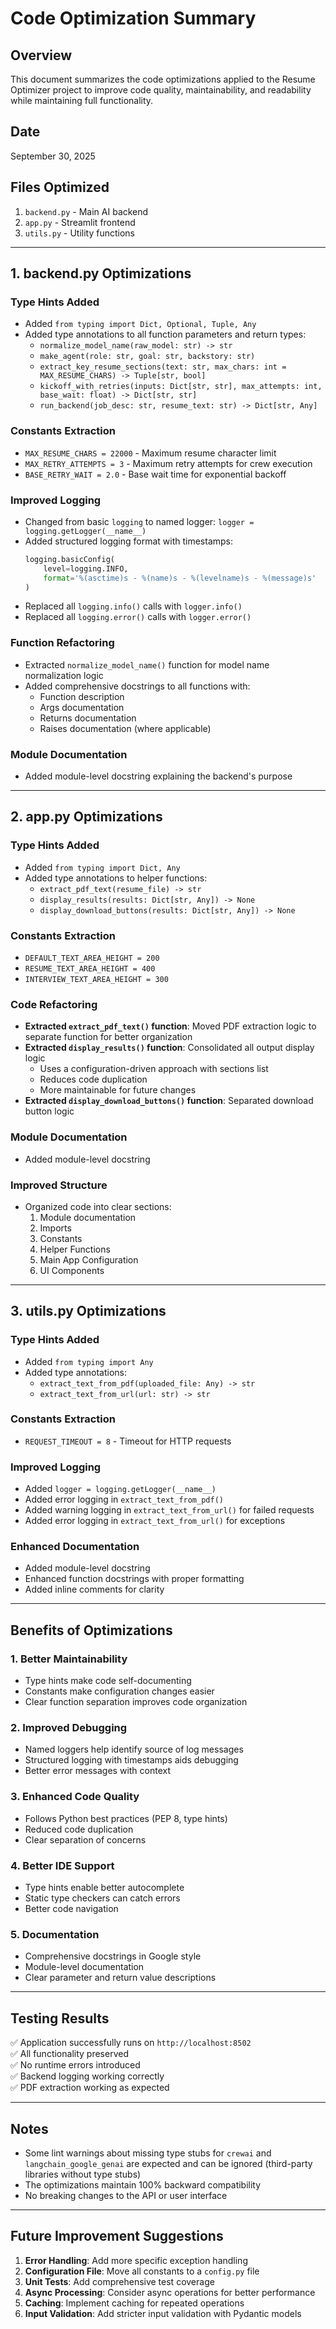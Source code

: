 # Code Optimization Summary

## Overview
This document summarizes the code optimizations applied to the Resume Optimizer project to improve code quality, maintainability, and readability while maintaining full functionality.

## Date
September 30, 2025

## Files Optimized
1. `backend.py` - Main AI backend
2. `app.py` - Streamlit frontend
3. `utils.py` - Utility functions

---

## 1. backend.py Optimizations

### Type Hints Added
- Added `from typing import Dict, Optional, Tuple, Any`
- Added type annotations to all function parameters and return types:
  - `normalize_model_name(raw_model: str) -> str`
  - `make_agent(role: str, goal: str, backstory: str)`
  - `extract_key_resume_sections(text: str, max_chars: int = MAX_RESUME_CHARS) -> Tuple[str, bool]`
  - `kickoff_with_retries(inputs: Dict[str, str], max_attempts: int, base_wait: float) -> Dict[str, str]`
  - `run_backend(job_desc: str, resume_text: str) -> Dict[str, Any]`

### Constants Extraction
- `MAX_RESUME_CHARS = 22000` - Maximum resume character limit
- `MAX_RETRY_ATTEMPTS = 3` - Maximum retry attempts for crew execution
- `BASE_RETRY_WAIT = 2.0` - Base wait time for exponential backoff

### Improved Logging
- Changed from basic `logging` to named logger: `logger = logging.getLogger(__name__)`
- Added structured logging format with timestamps:
  ```python
  logging.basicConfig(
      level=logging.INFO,
      format='%(asctime)s - %(name)s - %(levelname)s - %(message)s'
  )
  ```
- Replaced all `logging.info()` calls with `logger.info()`
- Replaced all `logging.error()` calls with `logger.error()`

### Function Refactoring
- Extracted `normalize_model_name()` function for model name normalization logic
- Added comprehensive docstrings to all functions with:
  - Function description
  - Args documentation
  - Returns documentation
  - Raises documentation (where applicable)

### Module Documentation
- Added module-level docstring explaining the backend's purpose

---

## 2. app.py Optimizations

### Type Hints Added
- Added `from typing import Dict, Any`
- Added type annotations to helper functions:
  - `extract_pdf_text(resume_file) -> str`
  - `display_results(results: Dict[str, Any]) -> None`
  - `display_download_buttons(results: Dict[str, Any]) -> None`

### Constants Extraction
- `DEFAULT_TEXT_AREA_HEIGHT = 200`
- `RESUME_TEXT_AREA_HEIGHT = 400`
- `INTERVIEW_TEXT_AREA_HEIGHT = 300`

### Code Refactoring
- **Extracted `extract_pdf_text()` function**: Moved PDF extraction logic to separate function for better organization
- **Extracted `display_results()` function**: Consolidated all output display logic
  - Uses a configuration-driven approach with sections list
  - Reduces code duplication
  - More maintainable for future changes
- **Extracted `display_download_buttons()` function**: Separated download button logic

### Module Documentation
- Added module-level docstring

### Improved Structure
- Organized code into clear sections:
  1. Module documentation
  2. Imports
  3. Constants
  4. Helper Functions
  5. Main App Configuration
  6. UI Components

---

## 3. utils.py Optimizations

### Type Hints Added
- Added `from typing import Any`
- Added type annotations:
  - `extract_text_from_pdf(uploaded_file: Any) -> str`
  - `extract_text_from_url(url: str) -> str`

### Constants Extraction
- `REQUEST_TIMEOUT = 8` - Timeout for HTTP requests

### Improved Logging
- Added `logger = logging.getLogger(__name__)`
- Added error logging in `extract_text_from_pdf()`
- Added warning logging in `extract_text_from_url()` for failed requests
- Added error logging in `extract_text_from_url()` for exceptions

### Enhanced Documentation
- Added module-level docstring
- Enhanced function docstrings with proper formatting
- Added inline comments for clarity

---

## Benefits of Optimizations

### 1. **Better Maintainability**
- Type hints make code self-documenting
- Constants make configuration changes easier
- Clear function separation improves code organization

### 2. **Improved Debugging**
- Named loggers help identify source of log messages
- Structured logging with timestamps aids debugging
- Better error messages with context

### 3. **Enhanced Code Quality**
- Follows Python best practices (PEP 8, type hints)
- Reduced code duplication
- Clear separation of concerns

### 4. **Better IDE Support**
- Type hints enable better autocomplete
- Static type checkers can catch errors
- Better code navigation

### 5. **Documentation**
- Comprehensive docstrings in Google style
- Module-level documentation
- Clear parameter and return value descriptions

---

## Testing Results

✅ Application successfully runs on `http://localhost:8502`  
✅ All functionality preserved  
✅ No runtime errors introduced  
✅ Backend logging working correctly  
✅ PDF extraction working as expected  

---

## Notes

- Some lint warnings about missing type stubs for `crewai` and `langchain_google_genai` are expected and can be ignored (third-party libraries without type stubs)
- The optimizations maintain 100% backward compatibility
- No breaking changes to the API or user interface

---

## Future Improvement Suggestions

1. **Error Handling**: Add more specific exception handling
2. **Configuration File**: Move all constants to a `config.py` file
3. **Unit Tests**: Add comprehensive test coverage
4. **Async Processing**: Consider async operations for better performance
5. **Caching**: Implement caching for repeated operations
6. **Input Validation**: Add stricter input validation with Pydantic models
